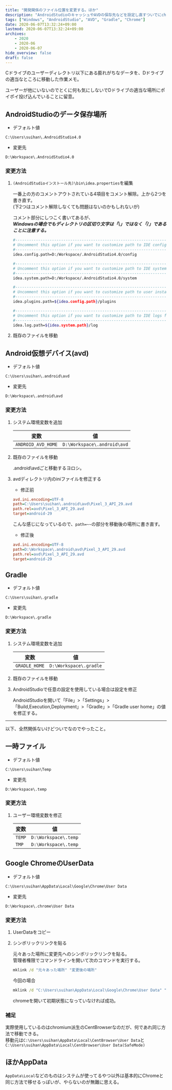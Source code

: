 ```yaml
---
title: "開発関係のファイル位置を変更する。ほか"
description: "AndroidStudioのキャッシュやAVDの保存先などを設定し直すついでにchromeのUserDataとかも移動した"
tags: ["Windows", "AndroidStudio", "AVD", "Gradle", "Chrome"]
date: 2020-06-07T13:32:24+09:00
lastmod: 2020-06-07T13:32:24+09:00
archives:
    - 2020
    - 2020-06
    - 2020-06-07
hide_overview: false
draft: false
---
```


Cドライブのユーザーディレクトリ以下にある膨れがちなデータを、Dドライブの適当なところに移動した作業メモ。

ユーザーが他にいないのでとくに何も気にしないでDドライブの適当な場所にポイポイ投げ込んでいることに留意。

## AndroidStudioのデータ保存場所

- デフォルト値

```C:\Users\suihan\.AndroidStudio4.0```

- 変更先

```D:\Workspace\.AndroidStudio4.0```

### 変更方法

1. ```(AndroidStudioインストール先)\bin\idea.properties```を編集

    一番上の方のコメントアウトされている4項目をコメント解除。上から2つを書き直す。  
    (下2つはコメント解除しなくても問題はないのかもしれないが)

    コメント部分にしつこく書いてあるが、  
    ***Windowsの場合でもディレクトリの区切り文字は「\」ではなく「/」であることに注意する。***

    ```bash {linenos=table, linenostart=5}
    #---------------------------------------------------------------------
    # Uncomment this option if you want to customize path to IDE config folder. Make sure you're using forward slashes.
    #---------------------------------------------------------------------
    idea.config.path=D:/Workspace/.AndroidStudio4.0/config

    #---------------------------------------------------------------------
    # Uncomment this option if you want to customize path to IDE system folder. Make sure you're using forward slashes.
    #---------------------------------------------------------------------
    idea.system.path=D:/Workspace/.AndroidStudio4.0/system

    #---------------------------------------------------------------------
    # Uncomment this option if you want to customize path to user installed plugins folder. Make sure you're using forward slashes.
    #---------------------------------------------------------------------
    idea.plugins.path=${idea.config.path}/plugins

    #---------------------------------------------------------------------
    # Uncomment this option if you want to customize path to IDE logs folder. Make sure you're using forward slashes.
    #---------------------------------------------------------------------
    idea.log.path=${idea.system.path}/log
    ```

2. 既存のファイルを移動

## Android仮想デバイス(avd)

- デフォルト値

```C:\Users\suihan\.android\avd```

- 変更先

```D:\Workspace\.android\avd```

### 変更方法

1. システム環境変数を追加

    | 変数 | 値 |
    | ---- | ---- |
    |```ANDROID_AVD_HOME``` | ```D:\Workspace\.android\avd```|

2. 既存のファイルを移動

    .android\avdごと移動するヨロシ。

3. avdディレクトリ内のiniファイルを修正する

    - 修正前

    ```ini
    avd.ini.encoding=UTF-8
    path=C:\Users\suihan\.android\avd\Pixel_3_API_29.avd
    path.rel=avd\Pixel_3_API_29.avd
    target=android-29
    ```

    こんな感じになっているので、```path=~~```の部分を移動後の場所に書き直す。

    - 修正後

    ```ini
    avd.ini.encoding=UTF-8
    path=D:\Workspace\.android\avd\Pixel_3_API_29.avd
    path.rel=avd\Pixel_3_API_29.avd
    target=android-29
    ```

## Gradle

- デフォルト値

```C:\Users\suihan\.gradle```

- 変更先

```D:\Workspace\.gradle```

### 変更方法

1. システム環境変数を追加

    | 変数 | 値 |
    | ---- | ---- |
    |```GRADLE_HOME``` | ```D:\Workspace\.gradle```|

2. 既存のファイルを移動

3. AndroidStudioで任意の設定を使用している場合は設定を修正

    AndroidStudioを開いて「File」>「Settings」>「Build,Execution,Deployment」>「Gradle」>「Gradle user home」の値を修正する。

---

以下、全然関係ないけどついでなのでやったこと。

## 一時ファイル

- デフォルト値

```C:\Users\suihan\Temp```

- 変更先

```D:\Workspace\.temp```

### 変更方法

1. ユーザー環境変数を修正

    | 変数 | 値 |
    | ---- | ---- |
    |```TEMP``` | ```D:\Workspace\.temp```|
    |```TMP``` | ```D:\Workspace\.temp```|

## Google ChromeのUserData

- デフォルト値

```C:\Users\suihan\AppData\Local\Google\Chrome\User Data```

- 変更先

```D:\Workspace\.chrome\User Data```

### 変更方法

1. UserDataをコピー

2. シンボリックリンクを貼る

    元々あった場所に変更先へのシンボリックリンクを貼る。  
    管理者権限でコマンドラインを開いて次のコマンドを実行する。

    ```cmd
    mklink /d "元々あった場所" "変更後の場所"
    ```

    今回の場合

    ```cmd
    mklink /d "C:\Users\suihan\AppData\Local\Google\Chrome\User Data" "D:\Workspace\.chrome\User Data"
    ```

    chromeを開いて初期状態になっていなければ成功。

### 補足

実際使用しているのはchromium派生のCentBrowserなのだが、何であれ同じ方法で移動できる。  
移動元は```C:\Users\suihan\AppData\Local\CentBrowser\User Data```と```C:\Users\suihan\AppData\Local\CentBrowser\User Data(SafeMode)```

## ほかAppData

```AppData\Local```などのものはシステムが使ってるやつ以外は基本的にChromeと同じ方法で移せるっぽいが、やらないのが無難に思える。
